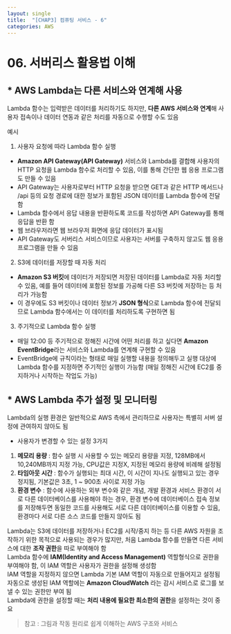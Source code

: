 ```yaml
---
layout: single
title:  "[CHAP3] 컴퓨팅 서비스 - 6"
categories: AWS
---
```


# 06. 서버리스 활용법 이해

## * AWS Lambda는 다른 서비스와 연계해 사용

Lambda 함수는 입력받은 데이터를 처리하기도 하지만, **다른 AWS 서비스와 연계**해 사용자 접속이나 데이터 연동과 같은 처리를 자동으로 수행할 수도 있음  

예시

1. 사용자 요청에 따라 Lambda 함수 실행
  - **Amazon API Gateway(API Gateway)** 서비스와 Lambda를 결합해 사용자의 HTTP 요청을 Lambda 함수로 처리할 수 있음, 이를 통해 간단한 웹 응용 프로그램도 만들 수 있음  
  - API Gateway는 사용자로부터 HTTP 요청을 받으면 GET과 같은 HTTP 메서드나 /api 등의 요청 경로에 대한 정보가 포함된 JSON 데이터를 Lambda 함수에 전달함  
  - Lambda 함수에서 응답 내용을 반환하도록 코드를 작성하면 API Gateway를 통해 응답을 반환 함  
  - 웹 브라우저라면 웹 브라우저 화면에 응답 데이터가 표시됨
  - API Gateway도 서버리스 서비스이므로 사용자는 서버를 구축하지 않고도 웹 응용 프로그램을 만들 수 있음


2. S3에 데이터를 저장할 때 자동 처리
  - **Amazon S3 버킷**에 데이터가 저장되면 저장된 데이터를 Lambda로 자동 처리할 수 있음, 예를 들어 데이터에 포함된 정보를 가공해 다른 S3 버킷에 저장하는 등 처리가 가능함
  - 이 경우에도 S3 버킷이나 데이터 정보가 **JSON 형식**으로 Lambda 함수에 전달되므로 Lambda 함수에서는 이 데이터를 처리하도록 구현하면 됨  


3. 주기적으로 Lambda 함수 실행
  - 매일 12:00 등 주기적으로 정해진 시간에 어떤 처리를 하고 싶다면 **Amazon EventBridge**라는 서비스와 Lambda를 연계해 구현할 수 있음
  - EventBridge에 규칙이라는 형태로 매일 실행할 내용을 정의해두고 실행 대상에 Lambda 함수를 지정하면 주기적인 실행이 가능함 (매일 정해진 시간에 EC2를 중지하거나 시작하는 작업도 가능)


## * AWS Lambda 추가 설정 및 모니터링

Lambda의 실행 환경은 일반적으로 AWS 측에서 관리하므로 사용자는 특별히 서버 설정에 관여하지 않아도 됨

* 사용자가 변경할 수 있는 설정 3가지

1. **메모리 용량** : 함수 실행 시 사용할 수 있는 메모리 용량을 지정, 128MB에서 10,240MB까지 지정 가능, CPU값은 지정X, 지정된 메모리 용량에 비례해 설정됨
2. **타임아웃 시간** : 함수가 실행되는 최대 시간, 이 시간이 지나도 실행되고 있는 경우 정지됨, 기본값은 3초, 1 ~ 900초 사이로 지정 가능
3. **환경 변수** : 함수에 사용하는 외부 변수와 같은 개념, 개발 환경과 서비스 환경이 서로 다른 데이터베이스를 사용해야 하는 경우, 환경 변수에
데이터베이스 접속 정보를 저장해두면 동일한 코드를 사용해도 서로 다른 데이터베이스를 이용할 수 있음, 환경마다 서로 다른 소스 코드를 만들지 않아도 됨

Lambda는 S3에 데이터를 저장하거나 EC2를 시작/중지 하는 등 다른 AWS 자원을 조작하기 위한 목적으로 사용되는 경우가 많지만, 처음 Lambda 함수를 만들면 다른 서비스에 대한 **조작 권한**을 따로 부여해야 함  
Lambda 함수에 **IAM(Identity and Access Management)** 역할형식으로 권한을 부여해야 함, 이 IAM 역할은 사용자가 권한을 설정해 생성함  
IAM 역할을 지정하지 않으면 Lambda 기본 IAM 역할이 자동으로 만들어지고 설정됨  
자동으로 생성된 IAM 역할에는 **Amazon CloudWatch** 라는 감시 서비스로 로그를 보낼 수 있는 권한만 부여 됨  
Lambda에 권한을 설정할 때는 **처리 내용에 필요한 최소한의 권한**을 설정하는 것이 중요  






> 참고 : 그림과 작동 원리로 쉽게 이해하는 AWS 구조와 서비스